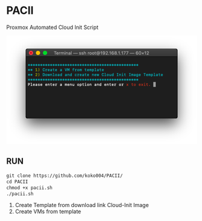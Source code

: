 # PACII
Proxmox Automated Cloud Init Script

![logo](pacii.png)

## RUN
```
git clone https://github.com/koko004/PACII/
cd PACII
chmod +x pacii.sh
./pacii.sh
```
1. Create Template from download link Cloud-Init Image
2. Create VMs from template

